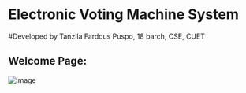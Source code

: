 # Electronic Voting Machine System
#Developed by Tanzila Fardous Puspo, 18 barch, CSE, CUET


## Welcome Page:
![image](https://github.com/TanzilaFardousPuspo/Electronic_Voting_Machine_System-/assets/150069606/92ceb721-adad-4ae8-8c79-cce487f5d85b)

